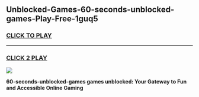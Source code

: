 
## Unblocked-Games-60-seconds-unblocked-games-Play-Free-1guq5
<h3>
<a href="https://premium76.site?title=60-seconds-unblocked-games&ref=09A">CLICK TO PLAY</a></h3>
<hr>

<h3>
<a href="https://premium76.site?title=60-seconds-unblocked-games&ref=09A">CLICK 2 PLAY</a>
  
</h3>

<a href="https://premium76.site?title=60-seconds-unblocked-games&ref=09A"><img src="https://clearcache.store/games.png"></a>


**60-seconds-unblocked-games games unblocked: Your Gateway to Fun and Accessible Online Gaming**

